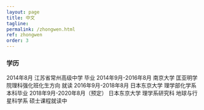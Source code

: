 ```yaml
---
layout: page
title: 中文
tagline: 
permalink: /zhongwen.html
ref: zhongwen
order: 3
---
```


### 学历
2014年8月     江苏省常州高级中学 毕业
2014年9月-2016年8月      南京大学 匡亚明学院理科强化班化生方向 就读
2016年9月-2018年8月      日本东京大学 理学部化学系 本科毕业
2018年9月-2020年8月（预定）   日本东京大学 理学系研究科 地球与行星科学系 硕士课程就读中
